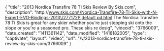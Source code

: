 {
    "title": "2013 Nordica Transfire 78 TI Skis Review By Skis.com",
    "description": "http:\/\/www.skis.com\/Nordica-Transfire-78-TI-Skis-with-N-Expert-EVO-Bindings-2013\/277172P,default,pd.html  The Nordica Transfire 78 Ti Skis is great for any skier whether you're just stepping ski onto the slope or you're a seasoned pro. These skis re desig",
    "videoid": "3766009",
    "date_created": "1411361142",
    "date_modified": "1418182005",
    "type": "captivate",
    "layout": "video",
    "url": "\/v\/2013-nordica-transfire-78-ti-skis-review-by-skis-com\/3766009"
}